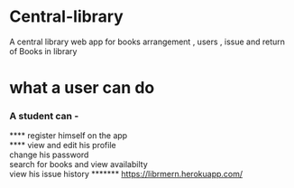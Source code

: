 # Central-library
A central library web app for books arrangement , users , issue and return of Books in library 

# what a user can do
### A student can -
  **** register himself on the app <br/>
  **** view and edit his profile  <br/>
      change his password  <br/>
      search for books and view availabilty  <br/>
      view his issue history *******
 https://librmern.herokuapp.com/
 
